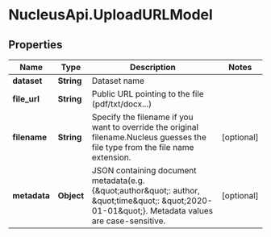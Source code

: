 # NucleusApi.UploadURLModel

## Properties
Name | Type | Description | Notes
------------ | ------------- | ------------- | -------------
**dataset** | **String** | Dataset name | 
**file_url** | **String** | Public URL pointing to the file (pdf/txt/docx...) | 
**filename** | **String** | Specify the filename if you want to override the original filename.Nucleus guesses the file type from the file name extension. | [optional] 
**metadata** | **Object** | JSON containing document metadata(e.g. {\&quot;author\&quot;: author, \&quot;time\&quot;: \&quot;2020-01-01\&quot;}. Metadata values are case-sensitive. | [optional] 


